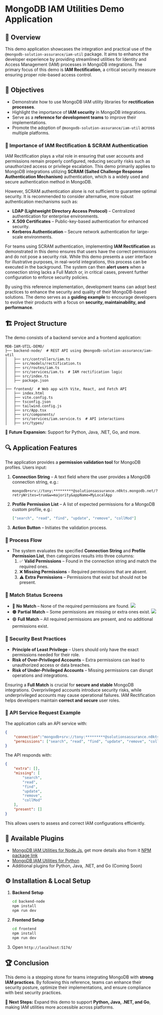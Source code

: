 # MongoDB IAM Utilities Demo Application

## 📌 Overview

This demo application showcases the integration and practical use of the `@mongodb-solution-assurance/iam-util` package. It aims to enhance the developer experience by providing streamlined utilities for Identity and Access Management (IAM) processes in MongoDB integrations. The primary focus of this demo is **IAM Rectification**, a critical security measure ensuring proper role-based access control.

## 🎯 Objectives

- Demonstrate how to use MongoDB IAM utility libraries for **rectification processes**.
- Highlight the importance of **IAM security** in MongoDB integrations.
- Serve as a **reference for development teams** to improve their implementations.
- Promote the adoption of `@mongodb-solution-assurance/iam-util` across multiple platforms.

### 🔑 Importance of IAM Rectification & SCRAM Authentication

IAM Rectification plays a vital role in ensuring that user accounts and permissions remain properly configured, reducing security risks such as unauthorized access or privilege escalation. This demo primarily applies to MongoDB integrations utilizing **SCRAM (Salted Challenge Response Authentication Mechanism)** authentication, which is a widely used and secure authentication method in MongoDB.

However, SCRAM authentication alone is not sufficient to guarantee optimal security. It is recommended to consider alternative, more robust authentication mechanisms such as:

- **LDAP (Lightweight Directory Access Protocol)** – Centralized authentication for enterprise environments.
- **X.509 Certificates** – Public-key-based authentication for enhanced security.
- **Kerberos Authentication** – Secure network authentication for large-scale environments.

For teams using SCRAM authentication, implementing **IAM Rectification** as demonstrated in this demo ensures that users have the correct permissions and do not pose a security risk. While this demo presents a user interface for illustrative purposes, in real-world integrations, this process can be executed in the background. The system can then **alert users** when a connection string lacks a Full Match or, in critical cases, prevent further configuration to enforce security policies.

By using this reference implementation, development teams can adopt best practices to enhance the security and quality of their MongoDB-based solutions. The demo serves as a **guiding example** to encourage developers to evolve their products with a focus on **security, maintainability, and performance**.

## 🏗️ Project Structure

The demo consists of a backend service and a frontend application:

```
MDB-IAM-UTIL-DEMO/
├── backend-node/  # REST API using @mongodb-solution-assurance/iam-util
│   ├── src/controllers/iam.ts
│   ├── src/models/rectification.ts
│   ├── src/routes/iam.ts
│   ├── src/services/iam.ts  # IAM rectification logic
│   ├── src/index.ts
│   ├── package.json
│
├── frontend/  # Web app with Vite, React, and Fetch API
│   ├── index.html
│   ├── vite.config.ts
│   ├── tsconfig.json
│   ├── tailwind.config.js
│   ├── src/App.tsx
│   ├── src/components/
│   ├── src/services/iam.service.ts  # API interactions
│   ├── src/types/
```

🚀 **Future Expansion:** Support for Python, Java, .NET, Go, and more.

## 🔍 Application Features

The application provides a **permission validation tool** for MongoDB profiles. Users input:

1. **Connection String** – A text field where the user provides a MongoDB connection string, e.g.:
   ```
   mongodb+srv://tony:*********@solutionsassurance.n0kts.mongodb.net/?retryWrites=true&w=majority&appName=MyLocalApp
   ```
2. **Profile Permission List** – A list of expected permissions for a MongoDB custom profile, e.g.:
   ```json
   ["search", "read", "find", "update", "remove", "collMod"]
   ```
3. **Action Button** – Initiates the validation process.

### 🔄 Process Flow

- The system evaluates the specified **Connection String** and **Profile Permission List**, then categorizes results into three columns:
  1. ✅ **Valid Permissions** – Found in the connection string and match the required ones.
  2. ❌ **Missing Permissions** – Required permissions that are absent.
  3. ⚠️ **Extra Permissions** – Permissions that exist but should not be present.

### 🛑 Match Status Screens

- 🔴 **No Match** – None of the required permissions are found.
    ![](./frontend/rsc/screenshot-error.jpg)
- 🟠 **Partial Match** – Some permissions are missing or extra ones exist.
    ![](./frontend/rsc/screenshot-warning.jpg)
- 🟢 **Full Match** – All required permissions are present, and no additional permissions exist.

### 🔐 Security Best Practices

- **Principle of Least Privilege** – Users should only have the exact permissions needed for their role.
- **Risk of Over-Privileged Accounts** – Extra permissions can lead to unauthorized access or data breaches.
- **Risk of Under-Privileged Accounts** – Missing permissions can disrupt operations and integrations.

Ensuring a **Full Match** is crucial for **secure and stable** MongoDB integrations. Overprivileged accounts introduce security risks, while underprivileged accounts may cause operational failures. IAM Rectification helps developers maintain **correct and secure** user roles.

### 🚀 API Service Request Example

The application calls an API service with:

```json
{
    "connection":"mongodb+srv://tony:*********@solutionsassurance.n0kts.mongodb.net/?retryWrites=true&w=majority&appName=MyLocalApp",
    "permissions": ["search", "read", "find", "update", "remove", "collMod"]
}
```

The API responds with:

```json
{
    "extra": [],
    "missing": [
        "search",
        "read",
        "find",
        "update",
        "remove",
        "collMod"
    ],
    "present": []
}
```

This allows users to assess and correct IAM configurations efficiently.

## 🔗 Available Plugins
- [MongoDB IAM Utilities for Node.Js](https://github.com/mongodb-industry-solutions/mdb-iam-util-node), get more details also from it [NPM package link](https://www.npmjs.com/package/@mongodb-solution-assurance/iam-util)
- [MongoDB IAM Utilities for Python](https://github.com/mongodb-industry-solutions/mdb-iam-util-python)
- Additional plugins for Python, Java, .NET, and Go (Coming Soon)

## ⚙️ Installation & Local Setup

1. **Backend Setup**
    ```sh
    cd backend-node
    npm install
    npm run dev
    ```

2. **Frontend Setup**
    ```sh
    cd frontend
    npm install
    npm run dev
    ```
3. Open `http://localhost:5174/`

## 🏆 Conclusion

This demo is a stepping stone for teams integrating MongoDB with **strong IAM practices**. By following this reference, teams can enhance their security posture, optimize their implementations, and ensure compliance with best security practices.

🚀 **Next Steps:** Expand this demo to support **Python, Java, .NET, and Go**, making IAM utilities more accessible across platforms.
